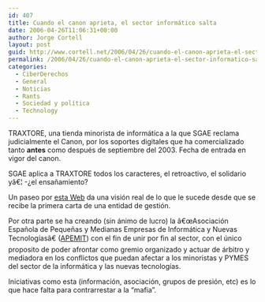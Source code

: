 ```yaml
---
id: 407
title: Cuando el canon aprieta, el sector informático salta
date: 2006-04-26T11:06:31+00:00
author: Jorge Cortell
layout: post
guid: http://www.cortell.net/2006/04/26/cuando-el-canon-aprieta-el-sector-informatico-salta/
permalink: /2006/04/26/cuando-el-canon-aprieta-el-sector-informatico-salta/
categories:
  - CiberDerechos
  - General
  - Noticias
  - Rants
  - Sociedad y polí­tica
  - Technology
---
```

TRAXTORE, una tienda minorista de informática a la que SGAE reclama judicialmente el Canon, por los soportes digitales que ha comercializado tanto **antes** como después de septiembre del 2003. Fecha de entrada en vigor del canon.
  
SGAE aplica a TRAXTORE todos los caracteres, el retroactivo, el solidario yâ€¦ -¿el ensañamiento?

Un paseo por [esta Web](http://www.sgaecontratraxtore.com/) da una visión real de lo que le sucede desde que se recibe la primera carta de una entidad de gestión.

Por otra parte se ha creando (sin ánimo de lucro) la â€œAsociación Española de Pequeñas y Medianas Empresas de Informática y Nuevas Tecnologí­asâ€ ([APEMIT](http://www.apemit.org/)) con el fin de unir por fin al sector, con el único proposito de poder afrontar como gremio organizado y actuar de árbitro y mediadora en los conflictos que puedan afectar a los minoristas y PYMES del sector de la informática y las nuevas tecnologí­as.

Iniciativas como esta (información, asociación, grupos de presión, etc) es lo que hace falta para contrarrestar a la &#8220;mafia&#8221;.